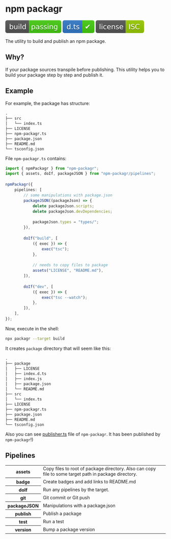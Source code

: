 # npm packagr

![build: passing](https://raw.githubusercontent.com/PavelDymkov/npm-packagr/master/badges/build.svg)
![d.ts: ✔](https://raw.githubusercontent.com/PavelDymkov/npm-packagr/master/badges/dts.svg)
![license: ISC](https://raw.githubusercontent.com/PavelDymkov/npm-packagr/master/badges/license.svg)

The utility to build and publish an npm package.

## Why?

If your package sources transpile before publishing.
This utility helps you to build your package step by step and publish it.

## Example

For example, the package has structure:

```
.
├── src
│   └── index.ts
├── LICENSE
├── npm-packagr.ts
├── package.json
├── README.md
└── tsconfig.json
```

File `npm-packagr.ts` contains:

```ts
import { npmPackagr } from "npm-packagr";
import { assets, doIf, packageJSON } from "npm-packagr/pipelines";

npmPackagr({
    pipelines: [
        // some manipulations with package.json
        packageJSON((packageJson) => {
            delete packageJson.scripts;
            delete packageJson.devDependencies;

            packageJson.types = "types/";
        }),

        doIf("build", [
            ({ exec }) => {
                exec("tsc");
            },

            // needs to copy files to package
            assets("LICENSE", "README.md"),
        ]),

        doIf("dev", [
            ({ exec }) => {
                exec("tsc --watch");
            },
        ]),
    ],
});
```

Now, execute in the shell:

```sh
npx packagr --target build
```

It creates `package` directory that will seem like this:

```
.
├── package
│   ├── LICENSE
│   ├── index.d.ts
│   ├── index.js
│   ├── package.json
│   └── README.md
├── src
│   └── index.ts
├── LICENSE
├── npm-packagr.ts
├── package.json
├── README.md
└── tsconfig.json
```

Also you can see [publisher.ts](https://github.com/PavelDymkov/npm-packagr/blob/main/publisher.ts) file of `npm-packagr`.
It has been published by `npm-packagr`!)

## Pipelines

<table>
    <tr>
        <th>
        assets
        </th>
        <td>
        Copy files to root of package directory.
        Also can copy file to some target path in package directory.
        </td>
    </tr>
    <tr>
        <th>
        badge
        </th>
        <td>
        Create badges and add links to README.md
        </td>
    </tr>
    <tr>
        <th>
        doIf
        </th>
        <td>
        Run any pipelines by the target.
        </td>
    </tr>
    <tr>
        <th>
        git
        </th>
        <td>
        Git commit or Git push
        </td>
    </tr>
    <tr>
        <th>
        packageJSON
        </th>
        <td>
        Manipulations with a package.json
        </td>
    </tr>
    <tr>
        <th>
        publish
        </th>
        <td>
        Publish a package
        </td>
    </tr>
    <tr>
        <th>
        test
        </th>
        <td>
        Run a test
        </td>
    </tr>
    <tr>
        <th>
        version
        </th>
        <td>
        Bump a package version
        </td>
    </tr>
</table>
